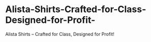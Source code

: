 # Alista-Shirts-Crafted-for-Class-Designed-for-Profit-
Alista Shirts – Crafted for Class, Designed for Profit!
